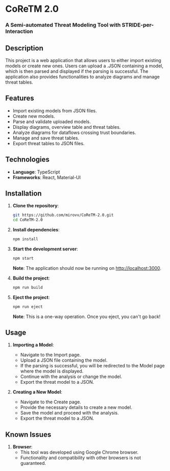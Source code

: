 # CoReTM 2.0
### A Semi-automated Threat Modeling Tool with STRIDE-per-Interaction

## Description
This project is a web application that allows users to either import existing models or create new ones. Users can upload a .JSON containing a model, which is then parsed and displayed if the parsing is successful. The application also provides functionalities to analyze diagrams and manage threat tables.

## Features
- Import existing models from JSON files.
- Create new models.
- Parse and validate uploaded models.
- Display diagrams, overview table and threat tables.
- Analyze diagrams for dataflows crossing trust boundaries.
- Manage and save threat tables.
- Export threat tables to JSON files.


## Technologies
- **Language**: TypeScript
- **Frameworks**: React, Material-UI

## Installation
1. **Clone the repository**:
    ```bash
    git https://github.com/mirovv/CoReTM-2.0.git
    cd CoReTM-2.0
    ```

2. **Install dependencies**:
    ```bash
    npm install
    ```

3. **Start the development server**:
    ```bash
    npm start
    ```
   **Note**: The application should now be running on [http://localhost:3000](http://localhost:3000).

4. **Build the project**:
    ```bash
    npm run build
    ```

5. **Eject the project**:
    ```bash
    npm run eject
    ```
    **Note**: This is a one-way operation. Once you eject, you can't go back!

## Usage
1. **Importing a Model**:
    - Navigate to the Import page.
    - Upload a JSON file containing the model.
    - If the parsing is successful, you will be redirected to the Model page where the model is displayed.
    - Continue with the analysis or change the model.
    - Export the threat model to a JSON.

2. **Creating a New Model**:
    - Navigate to the Create page.
    - Provide the necessary details to create a new model.
    - Save the model and proceed with the analysis.
    - Export the threat model to a JSON.
  
## Known Issues
1. **Browser**:
    - This tool was developed using Google Chrome browser.
    - Functionality and compatibility with other browsers is not guaranteed.
